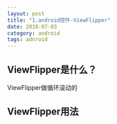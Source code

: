 ```yaml
---
layout: post
title: "1.android控件-ViewFlipper"
date: 2018-07-03
category: android
tags: adnroid
---
```


## ViewFlipper是什么？
ViewFlipper做循环滚动的
[](https://blog.csdn.net/u011150924/article/details/60867499)
[](https://www.sohu.com/a/169606566_619467)


## ViewFlipper用法



